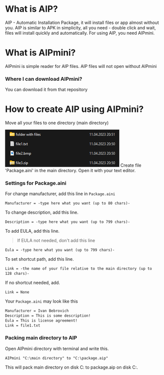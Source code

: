 # What is AIP?
AIP - Automatic Installation Package, it will install files or app almost without you.
AIP is similar to APK in simplicity, all you need - double click and wait, files will install quickly and automatically.
For using AIP, you need AIPmini.

# What is AIPmini?
AIPmini is simple reader for AIP files.
AIP files will not open without AIPmini
### Where I can download AIPmini?
You can download it from that repository

# How to create AIP using AIPmini?
Move all your files to one directory (main directory)

![Your directory may look like this](https://github.com/wfuctalsoft/AIP/blob/images/image.png?raw=true)
Create file 'Package.aini' in the main directory.
Open it with your text editor.
### Settings for Package.aini
For change manufacturer, add this line in `Package.aini`
```
Manufacturer = -type here what you want (up to 80 chars)-
```
To change description, add this line.
```
Description = -type here what you want (up to 799 chars)-
```
To add EULA, add this line.
> If EULA not needed, don't add this line
```
Eula = -type here what you want (up to 799 chars)-
```
To set shortcut path, add this line.
```
Link = -the name of your file relative to the main directory (up to 128 chars)-
```
If no shortcut needed, add.
```
Link = None
```
Your `Package.aini` may look like this
```
Manufacturer = Ivan Bebrovich
Description = This is some description!
Eula = This is license agreement!
Link = file1.txt
```
### Packing main directory to AIP
Open AIPmini directory with terminal and write this.
```
AIPmini "C:\main directory" to "C:\package.aip"
```
This will pack main directory on disk C: to package.aip on disk C:.
